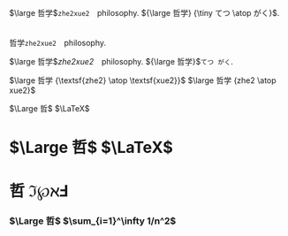 $\large 哲学$`zhe2xue2`　philosophy. ${\large 哲学} {\tiny てつ \atop がく}$. 　

哲学`zhe2xue2`　philosophy.

$\large 哲学$*zhe2xue2*　philosophy. ${\large 哲学}$`てつ がく`. 

$\large 哲学 {\textsf{zhe2} \atop \textsf{xue2}}$ $\large 哲学 {zhe2 \atop xue2}$


$\Large 哲$ $\LaTeX$

# $\Large 哲$ $\LaTeX$

# 哲 $\Im \wp \aleph \Finv$

### $\Large 哲$ $\sum_{i=1}^\infty 1/n^2$
